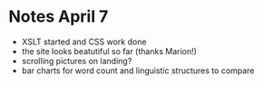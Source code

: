 # Notes April 7

* XSLT started and CSS work done
* the site looks beatutiful so far (thanks Marion!)
* scrolling pictures on landing?
* bar charts for word count and linguistic structures to compare